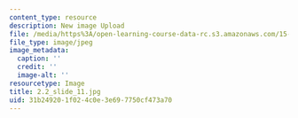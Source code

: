 ```yaml
---
content_type: resource
description: New image Upload
file: /media/https%3A/open-learning-course-data-rc.s3.amazonaws.com/15-s21-nuts-and-bolts-of-business-plans-january-iap-2014/31b249201f024c0e3e697750cf473a70_2.2_slide_11.jpg
file_type: image/jpeg
image_metadata:
  caption: ''
  credit: ''
  image-alt: ''
resourcetype: Image
title: 2.2_slide_11.jpg
uid: 31b24920-1f02-4c0e-3e69-7750cf473a70
---
```

